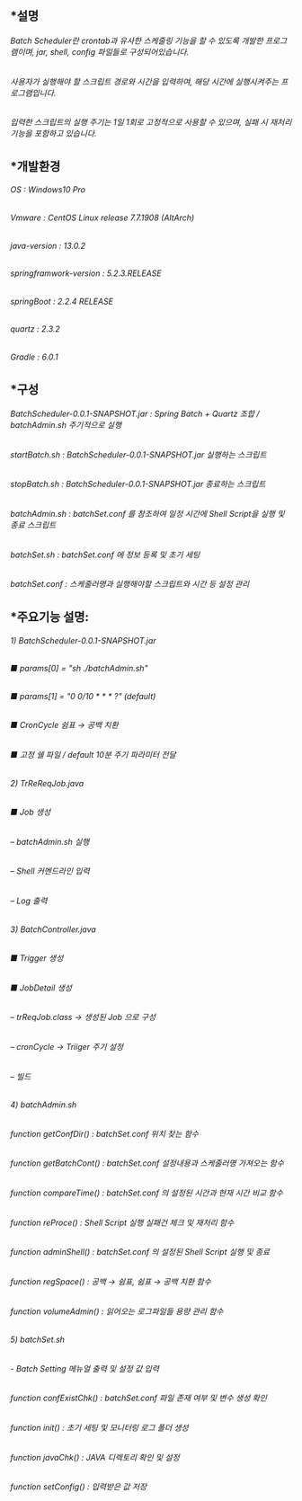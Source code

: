 *설명
-------------
   
###### Batch Scheduler란 crontab과 유사한 스케줄링 기능을 할 수 있도록 개발한 프로그램이며, jar, shell, config 파일들로 구성되어있습니다.   
###### 사용자가 실행해야 할 스크립트 경로와 시간을 입력하여, 해당 시간에 실행시켜주는 프로그램입니다.   
###### 입력한 스크립트의 실행 주기는 1일 1회로 고정적으로 사용할 수 있으며, 실패 시 재처리 기능을 포함하고 있습니다.   
      
   
   
   
*개발환경
-------------
   
###### OS : Windows10 Pro   
###### Vmware : CentOS Linux release 7.7.1908 (AltArch)   
###### java-version : 13.0.2   
###### springframwork-version : 5.2.3.RELEASE    
###### springBoot : 2.2.4 RELEASE   
###### quartz  : 2.3.2   
###### Gradle : 6.0.1   
      
   
      
*구성
-------------
   
###### BatchScheduler-0.0.1-SNAPSHOT.jar : Spring Batch + Quartz 조합 / batchAdmin.sh 주기적으로 실행   
###### startBatch.sh : BatchScheduler-0.0.1-SNAPSHOT.jar 실행하는 스크립트   
###### stopBatch.sh : BatchScheduler-0.0.1-SNAPSHOT.jar 종료하는 스크립트   
###### batchAdmin.sh : batchSet.conf 를 참조하여 일정 시간에 Shell Script을 실행 및 종료 스크립트   
###### batchSet.sh : batchSet.conf 에 정보 등록 및 초기 세팅   
###### batchSet.conf : 스케줄러명과 실행해야할 스크립트와 시간 등 설정 관리   
      
   
      
*주요기능 설명:  
-------------
   
###### 1) BatchScheduler-0.0.1-SNAPSHOT.jar      
######   ■  params[0] = "sh ./batchAdmin.sh"   
######   ■  params[1] = "0 0/10 * * * ?" (default)   
######   ■  CronCycle 쉼표 → 공백 치환   
######   ■  고정 쉘 파일 / default 10분 주기 파라미터 전달   
      

###### 2) TrReReqJob.java   
######   ■  Job 생성   
######       – batchAdmin.sh 실행   
######       – Shell 커멘드라인 입력   
######       – Log 출력   
      
   
###### 3) BatchController.java   
######   ■  Trigger 생성   
######   ■  JobDetail 생성   
######       –  trReqJob.class → 생성된 Job 으로 구성   
######       –  cronCycle → Triiger 주기 설정   
######       –  빌드   
      

###### 4) batchAdmin.sh   

###### function getConfDir() : batchSet.conf 위치 찾는 함수   
###### function getBatchCont() : batchSet.conf 설정내용과 스케줄러명 가져오는 함수   
###### function compareTime() : batchSet.conf 의 설정된 시간과 현재 시간 비교 함수   
###### function reProce() : Shell Script 실행 실패건 체크 및 재처리 함수   
###### function adminShell() : batchSet.conf 의 설정된 Shell Script 실행 및 종료   
###### function regSpace() : 공백 → 쉼표, 쉼표 → 공백 치환 함수   
###### function volumeAdmin() : 읽어오는 로그파일들 용량 관리 함수   
       

###### 5) batchSet.sh   
###### - Batch Setting 메뉴얼 출력 및 설정 값 입력   

###### function confExistChk() : batchSet.conf 파일 존재 여부 및 변수 생성 확인   
###### function init() : 초기 세팅 및 모니터링 로그 폴더 생성   
###### function javaChk() : JAVA 디렉토리 확인 및 설정   
###### function setConfig() : 입력받은 값 저장   
   
   
